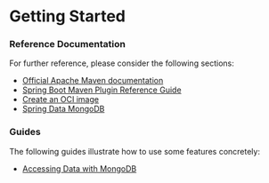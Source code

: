 # Getting Started

### Reference Documentation
For further reference, please consider the following sections:

* [Official Apache Maven documentation](https://maven.apache.org/guides/index.html)
* [Spring Boot Maven Plugin Reference Guide](https://docs.spring.io/spring-boot/docs/2.7.8/maven-plugin/reference/html/)
* [Create an OCI image](https://docs.spring.io/spring-boot/docs/2.7.8/maven-plugin/reference/html/#build-image)
* [Spring Data MongoDB](https://docs.spring.io/spring-boot/docs/2.7.8/reference/htmlsingle/#data.nosql.mongodb)

### Guides
The following guides illustrate how to use some features concretely:

* [Accessing Data with MongoDB](https://spring.io/guides/gs/accessing-data-mongodb/)

